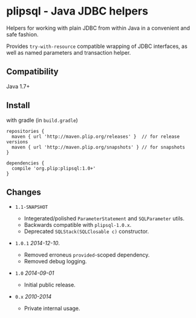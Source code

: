plipsql - Java JDBC helpers
===========================

Helpers for working with plain JDBC from within Java in
a convenient and safe fashion.

Provides `try-with-resource` compatible wrapping of JDBC interfaces,
as well as named parameters and transaction helper.

Compatibility
-------------
 Java 1.7+

Install
-------
with gradle (in `build.gradle`)

    repositories {
      maven { url 'http://maven.plip.org/releases' }  // for release versions
      maven { url 'http://maven.plip.org/snapshots' } // for snapshots
    }
    
    dependencies {
      compile 'org.plip:plipsql:1.0+'
    }


Changes
-------
 * `1.1-SNAPSHOT`
   - Integerated/polished `ParameterStatement` and `SQLParameter` utils.
   - Backwards compatible with `plipsql-1.0.x`.
   - Deprecated `SQLStack(SQLClosable c)` constructor.

 * `1.0.1` _2014-12-10_.
   - Removed erroneus `provided`-scoped dependency.
   - Removed debug logging.

 * `1.0` _2014-09-01_
   - Initial public release.

 * `0.x` _2010-2014_
   - Private internal usage.

